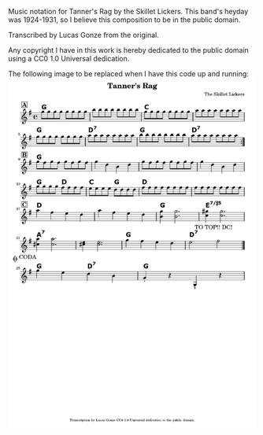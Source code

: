 Music notation for Tanner's Rag by the Skillet Lickers. This band's heyday was 1924-1931, so I believe this composition to be in the public domain.

Transcribed by Lucas Gonze from the original.

Any copyright I have in this work is hereby dedicated to the public domain using a CC0 1.0 Universal dedication.

The following image to be replaced when I have this code up and running:
![](https://raw.githubusercontent.com/lucasgonze/tanners-rag/master/build/concert.png)
